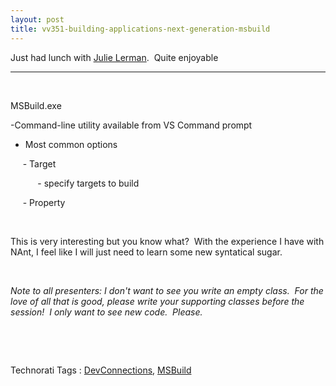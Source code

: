 ```yaml
---
layout: post
title: vv351-building-applications-next-generation-msbuild
---
```

Just had lunch with [Julie Lerman](http://thedatafarm.com/blog/).  Quite
enjoyable

* * * * *

 

MSBuild.exe

-Command-line utility available from VS Command prompt

- Most common options

     - Target

           - specify targets to build

     - Property

 

This is very interesting but you know what?  With the experience I have
with NAnt, I feel like I will just need to learn some new syntatical
sugar.

 

*Note to all presenters: I don't want to see you write an empty class. 
For the love of all that is good, please write your supporting classes
before the session!  I only want to see new code.  Please.*

 

 

Technorati Tags :
[DevConnections](http://technorati.com/tag/DevConnections),
[MSBuild](http://technorati.com/tag/MSBuild)

 
